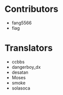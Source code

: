 # Contributors #
  * fang5566
  * fiag

# Translators #
  * ccbbs
  * dangerboy\_dx
  * desatan
  * Moses
  * smoke
  * solasoca